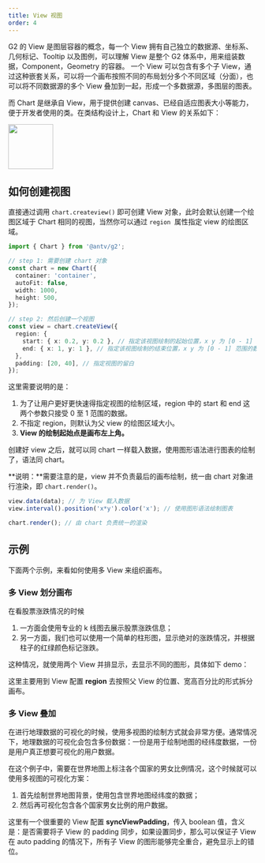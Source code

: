 ```yaml
---
title: View 视图
order: 4
---
```


G2 的 View 是图层容器的概念，每一个 View 拥有自己独立的数据源、坐标系、几何标记、Tooltip 以及图例，可以理解 View 是整个 G2 体系中，用来组装数据，Component，Geometry 的容器。 一个 View 可以包含有多个子 View，通过这种嵌套关系，可以将一个画布按照不同的布局划分多个不同区域（分面），也可以将不同数据源的多个 View 叠加到一起，形成一个多数据源，多图层的图表。

而 Chart 是继承自 View，用于提供创建 canvas、已经自适应图表大小等能力，便于开发者使用的类。在类结构设计上，Chart 和 View 的关系如下：

<img src="https://gw.alipayobjects.com/mdn/rms_f5c722/afts/img/A*EZAaR7tdFlAAAAAAAAAAAABkARQnAQ" style="width:91px;">

## 如何创建视图

直接通过调用 `chart.createview()` 即可创建 View 对象，此时会默认创建一个绘图区域于 Chart 相同的视图，当然你可以通过 `region`  属性指定 view 的绘图区域。

```typescript
import { Chart } from '@antv/g2';

// step 1: 需要创建 chart 对象
const chart = new Chart({
  container: 'container',
  autoFit: false,
  width: 1000,
  height: 500,
});

// step 2: 然后创建一个视图
const view = chart.createView({
  region: {
    start: { x: 0.2, y: 0.2 }, // 指定该视图绘制的起始位置，x y 为 [0 - 1] 范围的数据
    end: { x: 1, y: 1 }, // 指定该视图绘制的结束位置，x y 为 [0 - 1] 范围的数据
  },
  padding: [20, 40], // 指定视图的留白
});
```

这里需要说明的是：

1. 为了让用户更好更快速得指定视图的绘制区域，region 中的 start 和 end 这两个参数只接受 0 至 1 范围的数据。
1. 不指定 region，则默认为父 view 的绘图区域大小。
1. **View 的绘制起始点是画布左上角。**

创建好 view 之后，就可以同 chart 一样载入数据，使用图形语法进行图表的绘制了，语法同 chart。

**说明：**需要注意的是，view 并不负责最后的画布绘制，统一由 chart 对象进行渲染，即 `chart.render()`。

```typescript
view.data(data); // 为 View 载入数据
view.interval().position('x*y').color('x'); // 使用图形语法绘制图表

chart.render(); // 由 chart 负责统一的渲染
```

## 示例

下面两个示例，来看如何使用多 View 来组织画布。

### 多 View 划分画布

在看股票涨跌情况的时候

1. 一方面会使用专业的 k 线图去展示股票涨跌信息；
2. 另一方面，我们也可以使用一个简单的柱形图，显示绝对的涨跌情况，并根据柱子的红绿颜色标记涨跌。

这种情况，就使用两个 View 并排显示，去显示不同的图形，具体如下 demo：

<Playground path='candlestick/candlestick/demo/k-and-column.ts' rid="multi-view-1"></Playground>

这里主要用到 View 配置 **region** 去按照父 View 的位置、宽高百分比的形式拆分画布。

### 多 View 叠加

在进行地理数据的可视化的时候，使用多视图的绘制方式就会非常方便。通常情况下，地理数据的可视化会包含多份数据：一份是用于绘制地图的经纬度数据，一份是用户真正想要可视化的用户数据。

在这个例子中，需要在世界地图上标注各个国家的男女比例情况，这个时候就可以使用多视图的可视化方案：

1. 首先绘制世界地图背景，使用包含世界地图经纬度的数据；
1. 然后再可视化包含各个国家男女比例的用户数据。

<Playground path='map/map/demo/choropleth-map.ts' rid="multi-view-2"></Playground>

这里有一个很重要的 View 配置 **syncViewPadding**，传入 boolean 值，含义是：是否需要将子 View 的 padding 同步，如果设置同步，那么可以保证子 View 在 auto padding 的情况下，所有子 View 的图形能够完全重合，避免显示上的错位。
